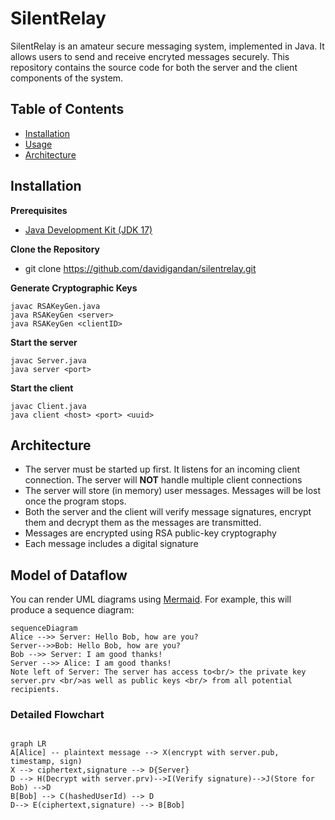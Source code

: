 # SilentRelay

SilentRelay is an amateur secure messaging system, implemented in Java. It allows users to send and receive encryted messages securely. This repository contains the source code for both the server and the client components of the system. 


## Table of Contents
- [Installation](##installation)  
- [Usage](##usage)  
- [Architecture](##architecture)  

## Installation
**Prerequisites**
- [Java Development Kit (JDK 17)](https://docs.aws.amazon.com/corretto/latest/corretto-17-ug/downloads-list.html)

**Clone the Repository**
- git clone https://github.com/davidigandan/silentrelay.git

**Generate Cryptographic Keys**

    javac RSAKeyGen.java
    java RSAKeyGen <server>
    java RSAKeyGen <clientID>

**Start the server**

    javac Server.java
    java server <port>

**Start the client**

    javac Client.java
    java client <host> <port> <uuid>
    
   ## Architecture
- The server must be started up first. It listens for an incoming client connection. The server will **NOT** handle multiple client connections
- The server will store (in memory) user messages. Messages will be lost once the program stops. 
- Both the server and the client will verify message signatures, encrypt them and decrypt them as the messages are transmitted. 
- Messages are encrypted using RSA public-key cryptography
- Each message includes a digital signature


## Model of Dataflow

You can render UML diagrams using [Mermaid](https://mermaidjs.github.io/). For example, this will produce a sequence diagram:

```mermaid
sequenceDiagram
Alice -->> Server: Hello Bob, how are you?
Server-->>Bob: Hello Bob, how are you?
Bob -->> Server: I am good thanks!
Server -->> Alice: I am good thanks!
Note left of Server: The server has access to<br/> the private key server.prv <br/>as well as public keys <br/> from all potential recipients. 

```

### Detailed Flowchart

```mermaid

graph LR
A[Alice] -- plaintext message --> X(encrypt with server.pub, timestamp, sign)
X --> ciphertext,signature --> D{Server} 
D --> H(Decrypt with server.prv)-->I(Verify signature)-->J(Store for Bob) -->D
B[Bob] --> C(hashedUserId) --> D
D--> E(ciphertext,signature) --> B[Bob] 

```
